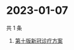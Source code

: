 # 2023-01-07

共 1 条

<!-- BEGIN -->
<!-- 最后更新时间 Sat Jan 07 2023 03:06:28 GMT+0800 (China Standard Time) -->

1. [第十版新冠诊疗方案](https://www.zhihu.com/search?q=第十版新冠诊疗方案)

<!-- END -->
